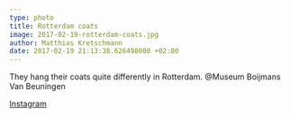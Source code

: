 ```yaml
---
type: photo
title: Rotterdam coats
image: 2017-02-19-rotterdam-coats.jpg
author: Matthias Kretschmann
date: 2017-02-19 21:13:38.626498000 +02:00
---
```


They hang their coats quite differently in Rotterdam. @Museum Boijmans Van Beuningen

[Instagram](https://www.instagram.com/p/BQsh1RVlJIy)
